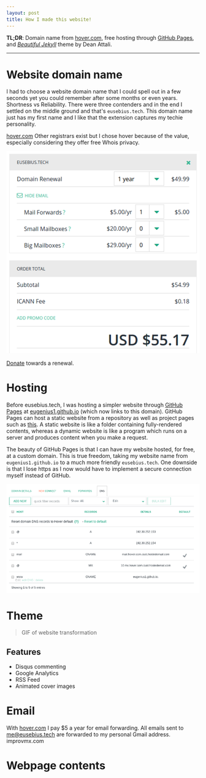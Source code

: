 ```yaml
---
layout: post
title: How I made this website!
---
```


**TL;DR**: Domain name from [hover.com](https://hover.com/Yiflhr2y), free hosting through [GitHub Pages](https://pages.github.com/), and [*Beautiful Jekyll*](http://deanattali.com/beautiful-jekyll/ "beautiful-jekyll homepage") theme by Dean Attali.

---

# Website domain name

I had to choose a website domain name that I could spell out in a few seconds yet you could remember after some months or even years. Shortness vs Reliability. There were three contenders and in the end I settled on the middle ground and that's `eusebius.tech`. This domain name just has my first name and I like that the extension captures my techie personality.

[hover.com](https://hover.com/Yiflhr2y)
Other registrars exist but I chose hover because of the value, especially considering they offer free Whois privacy.

![alt text](/img/posts/2016/hover-renewal.png "Domain renewal for a second year")

[Donate](/donate) towards a renewal.

# Hosting

Before eusebius.tech, I was hosting a simpler website through [GitHub Pages](https://pages.github.com/) at [eugenius1.github.io](http://eugenius1.github.io) (which now links to this domain). GitHub Pages can host a static website from a repository as well as project pages such as [this](http://eusebius.tech/ee3-rtdsp/ "EE3: Real-Time Digital Signal Processing"). A static website is like a folder containing fully-rendered contents, whereas a dynamic website is like a program which runs on a server and produces content when you make a request.

The beauty of GitHub Pages is that I can have my website hosted, for free, at a custom domain. This is true freedom, taking my website name from `eugenius1.github.io` to a much more friendly `eusebius.tech`. One downside is that I lose https as I now would have to implement a secure connection myself instead of GitHub.

![alt text](/img/posts/2016/hover-dns.png "DNS settings on hover.com")

# Theme

> GIF of website transformation

## Features

- Disqus commenting
- Google Analytics
- RSS Feed
- Animated cover images

# Email

With [hover.com](https://hover.com/Yiflhr2y) I pay $5 a year for email forwarding. All emails sent to [me@eusebius.tech](mailto:me@eusebius.tech) are forwarded to my personal Gmail address.
improvmx.com

# Webpage contents